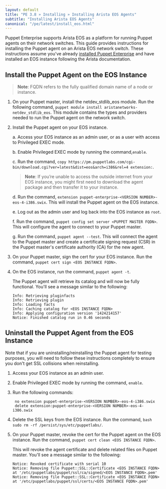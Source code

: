 ```yaml
---
layout: default
title: "PE 3.8 » Installing » Installing Arista EOS Agents"
subtitle: "Installing Arista EOS Agents"
canonical: "/pe/latest/install_eos.html"
---
```


Puppet Enterprise supports Arista EOS as a platform for running Puppet agents on their network switches. This guide provides instructions for installing the Puppet agent on an Arista EOS network switch. These instructions assume you've already [installed Puppet Enterprise](./install_basic.html) and have installed an EOS instance following the Arista documentation.


## Install the Puppet Agent on the EOS Instance

>**Note**: FQDN refers to the fully qualified domain name of a node or instance.

1. On your Puppet master, install the netdev_stdlib_eos module. Run the following command, `puppet module install aristanetworks-netdev_stdlib_eos`. This module contains the types and providers needed to run the Puppet agent on the network switch.

2. Install the Puppet agent on your EOS instance.

   a. Access your EOS instance as an admin user, or as a user with access to Privileged EXEC mode.

   b. Enable Privileged EXEC mode by running the command,`enable`.

   c. Run the command, `copy https://pm.puppetlabs.com/cgi-bin/download.cgi?ver=latest&dist=eos&arch=i386&rel=4 extension:`.

   > **Note**: If you’re unable to access the outside internet from your EOS instance, you might first need to download the agent package and then transfer it to your instance.

   d. Run the command, `extension puppet-enterprise-<VERSION NUMBER>-eos-4-i386.swix`. This will install the Puppet agent on the EOS instance.

   e. Log out as the admin user and log back into the EOS instance as `root`.

   f. Run the command, `puppet config set server <PUPPET MASTER FQDN>`.  This will configure the agent to connect to your Puppet master.

   g. Run the command,  `puppet agent --test`. This will connect the agent to the Puppet master and create a certificate signing request (CSR) in the Puppet master's certificate authority (CA) for the new agent.

3. On your Puppet master, sign the cert for your EOS instance. Run the command, `puppet cert sign <EOS INSTANCE FQDN>`.

4. On the EOS instance, run the command, `puppet agent -t`.

   The Puppet agent will retrieve its catalog and will now be fully functional. You'll see a message similar to the following:

       Info: Retrieving pluginfacts
       Info: Retrieving plugin
       Info: Loading facts
       Info: Caching catalog for <EOS INSTANCE FQDN>
       Info: Applying configuration version '1424214157'
       Notice: Finished catalog run in 0.46 seconds

## Uninstall the Puppet Agent from the EOS Instance

Note that if you are uninstalling/reinstalling the Puppet agent for testing purposes, you will need to follow these instructions completely to ensure you don't get SSL collisions when reinstalling.

1. Access your EOS instance as an admin user.
2. Enable Privileged EXEC mode by running the command, `enable`.
3. Run the following commands:

        no extension puppet-enterprise-<VERSION NUMBER>-eos-4-i386.swix
        delete extension:puppet-enterprise-<VERSION NUMBER>-eos-4-i386.swix

4. Delete the SSL keys from the EOS instance. Run the command, `bash sudo rm -rf /persist/sys/etc/puppetlabs/`.
5. On your Puppet master, revoke the cert for the Puppet agent on the EOS instance. Run the command, `puppet cert clean <EOS INSTANCE FQDN>`.

   This will revoke the agent certificate and delete related files on Puppet master. You'll see a message similar to the following:

       Notice: Revoked certificate with serial 10
       Notice: Removing file Puppet::SSL::Certificate <EOS INSTANCE FQDN> at '/etc/puppetlabs/puppet/ssl/ca/signed/<EOS INSTANCE FQDN>.pem'
       Notice: Removing file Puppet::SSL::Certificate <EOS INSTANCE FQDN> at '/etc/puppetlabs/puppet/ssl/certs/<EOS INSTANCE FQDN>.pem'
